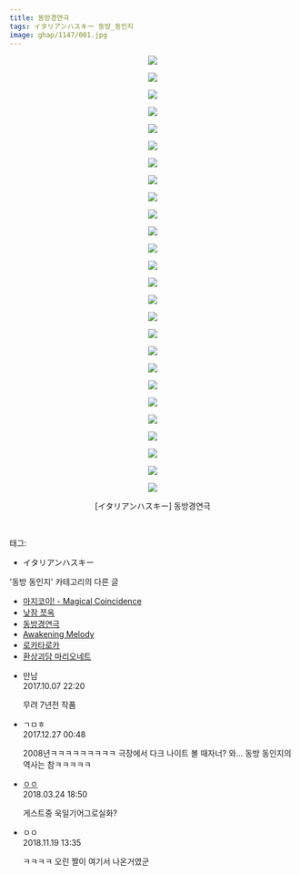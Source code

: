 ```yaml
---
title: 동방경연극
tags: イタリアンハスキー 동방_동인지
image: ghap/1147/001.jpg
---
```

<div class="article">
<p style="text-align: center; clear: none; float: none;"><img src="{{ site.nasurl }}/ghap/1147/001.jpg"/></p>
<p style="text-align: center; clear: none; float: none;"><img src="{{ site.nasurl }}/ghap/1147/002.jpg"/></p>
<p style="text-align: center; clear: none; float: none;"><img src="{{ site.nasurl }}/ghap/1147/003.jpg"/></p>
<p style="text-align: center; clear: none; float: none;"><img src="{{ site.nasurl }}/ghap/1147/004.jpg"/></p>
<p style="text-align: center; clear: none; float: none;"><img src="{{ site.nasurl }}/ghap/1147/005.jpg"/></p>
<p style="text-align: center; clear: none; float: none;"><img src="{{ site.nasurl }}/ghap/1147/006.jpg"/></p>
<p style="text-align: center; clear: none; float: none;"><img src="{{ site.nasurl }}/ghap/1147/007.jpg"/></p>
<p style="text-align: center; clear: none; float: none;"><img src="{{ site.nasurl }}/ghap/1147/008.jpg"/></p>
<p style="text-align: center; clear: none; float: none;"><img src="{{ site.nasurl }}/ghap/1147/009.jpg"/></p>
<p style="text-align: center; clear: none; float: none;"><img src="{{ site.nasurl }}/ghap/1147/010.jpg"/></p>
<p style="text-align: center; clear: none; float: none;"><img src="{{ site.nasurl }}/ghap/1147/011.jpg"/></p>
<p style="text-align: center; clear: none; float: none;"><img src="{{ site.nasurl }}/ghap/1147/012.jpg"/></p>
<p style="text-align: center; clear: none; float: none;"><img src="{{ site.nasurl }}/ghap/1147/013.jpg"/></p>
<p style="text-align: center; clear: none; float: none;"><img src="{{ site.nasurl }}/ghap/1147/014.jpg"/></p>
<p style="text-align: center; clear: none; float: none;"><img src="{{ site.nasurl }}/ghap/1147/015.jpg"/></p>
<p style="text-align: center; clear: none; float: none;"><img src="{{ site.nasurl }}/ghap/1147/016.jpg"/></p>
<p style="text-align: center; clear: none; float: none;"><img src="{{ site.nasurl }}/ghap/1147/017.jpg"/></p>
<p style="text-align: center; clear: none; float: none;"><img src="{{ site.nasurl }}/ghap/1147/018.jpg"/></p>
<p style="text-align: center; clear: none; float: none;"><img src="{{ site.nasurl }}/ghap/1147/019.jpg"/></p>
<p style="text-align: center; clear: none; float: none;"><img src="{{ site.nasurl }}/ghap/1147/020.jpg"/></p>
<p style="text-align: center; clear: none; float: none;"><img src="{{ site.nasurl }}/ghap/1147/021.jpg"/></p>
<p style="text-align: center; clear: none; float: none;"><img src="{{ site.nasurl }}/ghap/1147/022.jpg"/></p>
<p style="text-align: center; clear: none; float: none;"><img src="{{ site.nasurl }}/ghap/1147/023.jpg"/></p>
<p style="text-align: center; clear: none; float: none;"><img src="{{ site.nasurl }}/ghap/1147/024.jpg"/></p>
<p style="text-align: center; clear: none; float: none;"><img src="{{ site.nasurl }}/ghap/1147/025.jpg"/></p>
<p style="text-align: center; clear: none; float: none;"><img src="{{ site.nasurl }}/ghap/1147/026.jpg"/></p>
<p style="text-align: center; clear: none; float: none;">[イタリアンハスキー] 동방경연극</p>
<p><br/></p>
</div><div class="tagTrail">
<p>태그: </p>
<ul>
<li>イタリアンハスキー</li>
</ul>
</div><div class="another">
<p>'동방 동인지' 카테고리의 다른 글</p>
<ul>
<li><a href="/2016-07-27-ghap_1149">마지코이! - Magical Coincidence</a></li>
<li><a href="/2016-07-27-ghap_1148">낮잠 쪼옥</a></li>
<li><a href="/2016-07-27-ghap_1147">동방경연극</a></li>
<li><a href="/2016-07-27-ghap_1146">Awakening Melody</a></li>
<li><a href="/2016-07-27-ghap_1145">로카타로카</a></li>
<li><a href="/2016-07-27-ghap_1144">환상괴담 마리오네트</a></li>
</ul>
</div><div class="cb_module cb_fluid">
<div class="cb_wrt cb_profile">
<div class="comment">
<ul>
<li class="cb_thumb_off" id="comment15099217">
<div class="cb_comment_area">
<div class="cb_info_area">
<div class="cb_section">
<span class="cb_nick_name">만남</span>
</div>
<div class="cb_section">
<span class="cb_date">2017.10.07 22:20 </span>
</div>
</div>
<div class="cb_dsc_comment">
<p class="cb_dsc">
											무려 7년전 작품
										</p>
</div>
</div></li>
<li class="cb_thumb_off" id="comment15160490">
<div class="cb_comment_area">
<div class="cb_info_area">
<div class="cb_section">
<span class="cb_nick_name">ㄱㅁㅎ</span>
</div>
<div class="cb_section">
<span class="cb_date">2017.12.27 00:48 </span>
</div>
</div>
<div class="cb_dsc_comment">
<p class="cb_dsc">
											2008년ㅋㅋㅋㅋㅋㅋㅋㅋㅋ 극장에서 다크 나이트 볼 때자너? 와... 동방 동인지의 역사는 참ㅋㅋㅋㅋㅋ
										</p>
</div>
</div></li>
<li class="cb_thumb_off" id="comment15226229">
<div class="cb_comment_area">
<div class="cb_info_area">
<div class="cb_section">
<span class="cb_nick_name"> <a href="http://http:/gggtttt" onclick="return openLinkInNewWindow(this)">ㅇㅇ</a></span>
</div>
<div class="cb_section">
<span class="cb_date">2018.03.24 18:50 </span>
</div>
</div>
<div class="cb_dsc_comment">
<p class="cb_dsc">
											게스트중 욱일기어그로실화?
										</p>
</div>
</div></li>
<li class="cb_thumb_off" id="comment15375266">
<div class="cb_comment_area">
<div class="cb_info_area">
<div class="cb_section">
<span class="cb_nick_name">ㅇㅇ</span>
</div>
<div class="cb_section">
<span class="cb_date">2018.11.19 13:35 </span>
</div>
</div>
<div class="cb_dsc_comment">
<p class="cb_dsc">
											ㅋㅋㅋㅋ 오린 짤이 여기서 나온거였군
										</p>
</div>
</div></li>
</ul>
</div>
</div><!-- commentList close -->
</div>